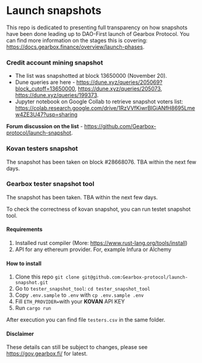 # Launch snapshots

This repo is dedicated to presenting full transparency on how snapshots have been done leading up to DAO-First launch of Gearbox Protocol. You can find more information on the stages this is covering: https://docs.gearbox.finance/overview/launch-phases. 

### Credit account mining snapshot

* The list was snapshotted at block 13650000 (November 20).
* Dune queries are here - https://dune.xyz/queries/205069?block_cutoff=13650000, https://dune.xyz/queries/205073, https://dune.xyz/queries/199373.
* Jupyter notebook on Google Collab to retrieve snapshot voters list: https://colab.research.google.com/drive/1RzVVfKiwrBIGiANfH8695Lmew4ZE3U47?usp=sharing

**Forum discussion on the list** - https://github.com/Gearbox-protocol/launch-snapshot.

### Kovan testers snapshot

The snapshot has been taken on block #28668076. TBA within the next few days.

### Gearbox tester snapshot tool

The snapshot has been taken. TBA within the next few days.

To check the correctness of kovan snapshot, you can run testet snapshot tool.

#### Requirements
1. Installed rust compiler (More: https://www.rust-lang.org/tools/install)
2. API for any ethereum provider. For, example Infura or Alchemy

#### How to install
1. Clone this repo `git clone git@github.com:Gearbox-protocol/launch-snapshot.git`
2. Go to `tester_snapshot_tool`:  `cd tester_snapshot_tool`
3. Copy `.env.sample` to `.env` with `cp .env.sample .env`
4. Fill `ETH_PROVIDER=`with your **KOVAN** API KEY
5. Run `cargo run`

After execution you can find file `testers.csv` in the same folder.

#### Disclaimer

These details can still be subject to changes, please see https://gov.gearbox.fi/ for latest.
